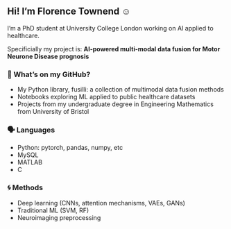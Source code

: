<!-- Hi! I'm Florence Townend, a PhD student working on improving data fusion techniques for survival prediction of Motor Neuron Disease patients. My profile contains my python package Fusilli, coding projects from my undergraduate degree, and projects completed during my PhD.

Twitter: @florencetownend -->

## Hi! I’m Florence Townend ☺️

I’m a PhD student at University College London working on AI applied to healthcare.

Specificially my project is: **AI-powered multi-modal data fusion for Motor Neurone Disease prognosis**


### 📓 What’s on my GitHub?

- My Python library, fusilli: a collection of multimodal data fusion methods
- Notebooks exploring ML applied to public healthcare datasets
- Projects from my undergraduate degree in Engineering Mathematics from University of Bristol

### 🗣️ Languages
- Python: pytorch, pandas, numpy, etc
- MySQL
- MATLAB
- C

### 🌀 Methods
- Deep learning (CNNs, attention mechanisms, VAEs, GANs)
- Traditional ML (SVM, RF)
- Neuroimaging preprocessing

